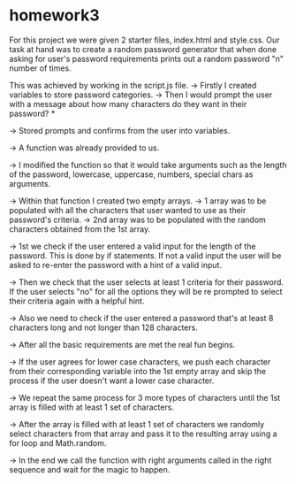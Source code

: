 # homework3

<p> For this project we were given 2 starter files, index.html and style.css. Our task at hand was to create a random password generator that when done asking for user's password requirements prints out a random password "n" number of times. 

This was achieved by working in the script.js file. 
-> Firstly I created variables to store password categories. 
-> Then I would prompt the user with a message about how many characters do they want in their password? * 

-> Stored prompts and confirms from the user into variables. 

-> A function was already provided to us. 

-> I modified the function so that it would take arguments such as the length of the password, lowercase, uppercase, numbers, special chars as arguments. 

-> Within that function I created two empty arrays. 
-> 1 array was to be populated with all the characters that user wanted to use as their password's criteria. 
-> 2nd array was to be populated with the random characters obtained from the 1st array. 

-> 1st we check if the user entered a valid input for the length of the password. This is done by if statements. If not a valid input the user will be asked to re-enter the password with a hint of a valid input. 

-> Then we check that the user selects at least 1 criteria for their password. If the user selects "no" for all the options they will be re prompted to select their criteria again with a helpful hint. 

-> Also we need to check if the user entered a password that's at least 8 characters long and not longer than 128 characters. 

-> After all the basic requirements are met the real fun begins. 

-> If the user agrees for lower case characters, we push each character from their corresponding variable into the 1st empty array and skip the process if the user doesn't want a lower case character.

-> We repeat the same process for 3 more types of characters until the 1st array is filled with at least 1 set of characters. 

-> After the array is filled with at least 1 set of characters we randomly select characters from that array and pass it to the resulting array using a for loop and Math.random. 

-> In the end we call the function with right arguments called in the right sequence and wait for the magic to happen. </p>


